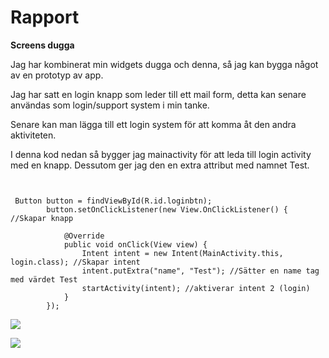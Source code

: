 
# Rapport

**Screens dugga**

Jag har kombinerat min widgets dugga och denna, så jag kan bygga något av en prototyp av app.

Jag har satt en login knapp som leder till ett mail form, detta kan senare användas som login/support system i min tanke.

Senare kan man lägga till ett login system för att komma åt den andra aktiviteten.

I denna kod nedan så bygger jag mainactivity för att leda till login activity med en knapp. Dessutom ger jag den en extra attribut med namnet Test.
```


 Button button = findViewById(R.id.loginbtn);
        button.setOnClickListener(new View.OnClickListener() { //Skapar knapp

            @Override
            public void onClick(View view) {
                Intent intent = new Intent(MainActivity.this, login.class); //Skapar intent
                intent.putExtra("name", "Test"); //Sätter en name tag med värdet Test 
                startActivity(intent); //aktiverar intent 2 (login)
            }
        });
```


![](https://kaval.tech/u/2fYscH.png)

![](https://kaval.tech/u/Hk5DEN.png)
